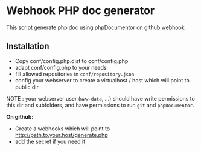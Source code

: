 Webhook PHP doc generator
=========================

This script generate php doc using phpDocumentor on github webhook

Installation
------------

- Copy conf/config.php.dist to conf/config.php
- adapt conf/config.php to your needs
- fill allowed repositories in `conf/repository.json`
- config your webserver to create a virtualhost / host which will point to public dir

NOTE : your webserver user (`www-data`, ...) should have write permissions to this dir and subfolders, and have permissions to run `git` and `phpDocumentor`.

**On github:**

- Create a webhooks which will point to http://path.to.your.host/generate.php
- add the secret if you need it


